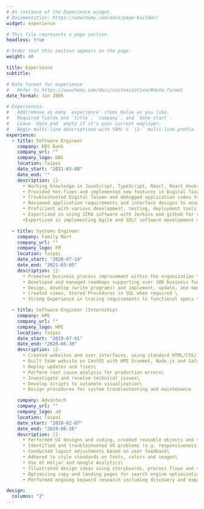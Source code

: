 ```yaml
---
# An instance of the Experience widget.
# Documentation: https://wowchemy.com/docs/page-builder/
widget: experience

# This file represents a page section.
headless: true

# Order that this section appears on the page.
weight: 40

title: Experience
subtitle:

# Date format for experience
#   Refer to https://wowchemy.com/docs/customization/#date-format
date_format: Jan 2006

# Experiences.
#   Add/remove as many `experience` items below as you like.
#   Required fields are `title`, `company`, and `date_start`.
#   Leave `date_end` empty if it's your current employer.
#   Begin multi-line descriptions with YAML's `|2-` multi-line prefix.
experience:
  - title: Software Engineer
    company: DBS Bank
    company_url: ""
    company_logo: DBS
    location: Taipei
    date_start: "2021-03-08"
    date_end: ""
    description: |2-
      • Working knowledge in JavaScript, TypeScript, React, React Hooks, Redux, Redux-Saga and Jest\
      • Provided hot-fixes and implemented new features in Digital Taiwan (DigiBank)\
      • Troubleshooted Digital Taiwan and debugged application codes to improve functionality\
      • Reviewed application requirements and interface designs to ensure compatibility within existing applications\
      • Proficient with various development, testing, deployment tools - Git, Jenkins, and Docker\
      • Expertized in using JIRA software with Jenkins and github for real time bug tracking and issue management\
      •Expertized in implementing Agile and SDLC software development methodologies.

  - title: Systems Engineer
    company: Family Mart
    company_url: ""
    company_logo: FM
    location: Taipei
    date_start: "2020-07-14"
    date_end: "2021-03-05"
    description: |2-
      • Promoted business process improvement within the organization \
      • Developed and managed roadmaps supporting over 100 business functions \
      • Design, develop (write programs) and implement, update, and manage workflow implementation \
      • Created views, Stored Procedures in SQL when required \
      • Strong Experience in tracing requirements to functional specs to test scenarios and test scripts

  - title: Software Engineer (Internship)
    company: HPE
    company_url: ""
    company_logo: HPE
    location: Taipei
    date_start: "2019-07-01"
    date_end: "2020-06-30"
    description: |2-
      • Created websites and user interfaces, using standard HTML/CSS/JS practices, while incorporating data from back-end databases and services.\
      • Built team website on CentOS with HPE Grommet, Node.js and Gatsby to handle high concurrency and blocked out unnecessary requests to the backend server.\
      • Deploy updates and fixes\
      • Perform root cause analysis for production errors\
      • Investigate and resolve technical issues\
      • Develop scripts to automate visualization\
      • Design procedures for system troubleshooting and maintenance

    company: Advantech
    company_url: ""
    company_logo: ad
    location: Taipei
    date_start: "2018-02-07"
    date_end: "2019-06-26"
    description: |2-
      • Performed UI designs and coding, created reusable objects and templates, wireframes for web pages and email templates; manage maintenance, updates, expansions, and scaling of each design\
      • Identified and troubleshooted UX problems (e.g. responsiveness)\
      • Conducted layout adjustments based on user feedback\
      • Adhered to style standards on fonts, colors and images\
      • Use of Hotjar and Google Analytics\
      • Illustrated design ideas using storyboards, process flows and sitemaps\
      • Optimizing copy and landing pages for search engine optimization\
      • Performed ongoing keyword research including discovery and expansion of keyword opportunities

design:
  columns: "2"
---
```

